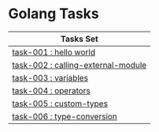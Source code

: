 # Golang Tasks


| Tasks Set                                                              |
|------------------------------------------------------------------------|
| [task-001 : hello world](task-001-hello-world)                         |
| [task-002 : calling-external-module](task-002-calling-external-module) |
| [task-003 : variables](task-003-variables)                             |
| [task-004 : operators](task-004-operators)                             |
| [task-005 : custom-types](task-005-custom-types)                       |
| [task-006 : type-conversion](task-006-type-conversion)                 |
